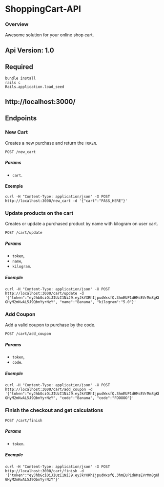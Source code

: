 # ShoppingCart-API

### Overview

Awesome solution for your online shop cart.

## Api Version: 1.0

## Required
```
bundle install
rails c
Rails.application.load_seed
```

## http://localhost:3000/

## Endpoints

### New Cart

Creates a new purchase and return the `TOKEN`.

```
POST /new_cart
```

##### Params
- `cart`.

#### Exemple

```
curl -H "Content-Type: application/json" -X POST http://localhost:3000/new_cart -d '{"cart":"PASS_HERE"}'
```

### Update products on the cart

Creates or update a purchased product by name with kilogram on user cart.

```
POST /cart/update
```

##### Params
- `token`,
- `name`,
- `kilogram`.

##### Exemple
```
curl -H "Content-Type: application/json" -X POST http://localhost:3000/cart/update -d '{"token":"eyJhbGciOiJIUzI1NiJ9.eyJkYXRhIjpudWxsfQ.3hmEUP1dHMsEVrMm8gKb-GHyM2mKwAL5J9QbnYyrNzY", "name":"Banana", "kilogram":"5.0"}'
```

### Add Coupon

Add a valid coupon to purchase by the code.

```
POST /cart/add_coupon
```

##### Params
- `token`,
- `code`.

##### Exemple
```
curl -H "Content-Type: application/json" -X POST http://localhost:3000/cart/add_coupon -d '{"token":"eyJhbGciOiJIUzI1NiJ9.eyJkYXRhIjpudWxsfQ.3hmEUP1dHMsEVrMm8gKb-GHyM2mKwAL5J9QbnYyrNzY", "code":"Banana", "code":"FOOOOO"}'
```

### Finish the checkout and get calculations

```
POST /cart/finish
```

##### Params
- `token`.

##### Exemple
```
curl -H "Content-Type: application/json" -X POST http://localhost:3000/cart/finish -d '{"token":"eyJhbGciOiJIUzI1NiJ9.eyJkYXRhIjpudWxsfQ.3hmEUP1dHMsEVrMm8gKb-GHyM2mKwAL5J9QbnYyrNzY"}'
```
